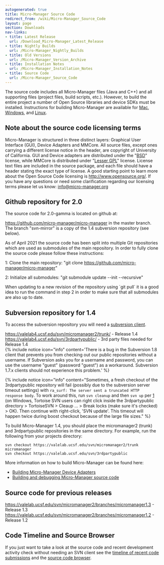 ```yaml
---
autogenerated: true
title: Micro-Manager Source Code
redirect_from: /wiki/Micro-Manager_Source_Code
layout: page
section: Downloads
nav-links:
- title: Latest Release
  url: /Download_Micro-Manager_Latest_Release
- title: Nightly Builds
  url: /Micro-Manager_Nightly_Builds
- title: Old Versions
  url: /Micro-Manager_Version_Archive
- title: Installation Notes
  url: /Micro-Manager_Installation_Notes
- title: Source Code
  url: /Micro-Manager_Source_Code
---
```


The source code
includes all Micro-Manager files (Java and C++) and all supporting files
(project files, build scripts, etc.). However, to build the entire
project a number of Open Source libraries and device SDKs must be
installed. Instructions for building Micro-Manager are available for
[Mac](Full_Build_on_MacOS_X_Leopard "wikilink"),
[Windows](Building_MM_on_Windows "wikilink"), and
[Linux](Linux_installation_from_source_(Ubuntu) "wikilink").

## Note about the source code licensing terms

Micro-Manager is structured in three distinct layers: Graphical User
Interface (GUI), Device Adapters and MMCore. All source files, except
ones carrying a different license notice in the header, are copyright of
University of California. GUI and Device adapters are distributed under
the "[BSD](http://www.opensource.org/licenses/bsd-license.php)" license,
while MMCore is distributed under "[Lesser
GPL](http://www.opensource.org/licenses/lgpl-license.php)" license.
License text files are included in the source package, and each file
should have a header stating the exact type of license. A good starting
point to learn more about the Open Source Code licensing is
<http://www.opensource.org/>. If you have any questions or need some
clarification regarding our licensing terms please let us know:
<info@micro-manager.org>

## Github repository for 2.0

The source code for 2.0-gamma is located on github at:

<https://github.com/micro-manager/micro-manager> in the master branch.
The branch "svn-mirror" is a copy of the 1.4 subversion repository (see
below).

As of April 2021 the source code has been split into multiple Git
repositories which are used as submodules of the main repository. In
order to fully clone the source code please follow these instructions:

1: Clone the main repository: "git clone
<https://github.com/micro-manager/micro-manager>"

2: Initialize all submodules: "git submodule update --init --recursive"

When updating to a new revision of the repository using \`git pull\` it
is a good idea to run the command in step 2 in order to make sure that
all submodules are also up to date.

## Subversion repository for 1.4

To access the subversion repository you will need a [subversion
client](http://subversion.tigris.org/).

<https://valelab4.ucsf.edu/svn/micromanager2/trunk/> - Release 1.4  
<https://valelab4.ucsf.edu/svn/3rdpartypublic/> - 3rd party files needed
for Release 1.4  
{% include notice icon="info" content='There is a bug in the Subversion 1.8 client that
prevents you from checking out our public repositories without a
username. If Subversion asks you for a username and password, you can
use the username "guest" (password "guest") as a workaround. Subversion
1.7.x clients should not experience this problem.' %}

{% include notice icon="info" content="Sometimes, a fresh checkout of the 3rdpartypublic
repository will fail (possibly due to the subversion server timeout
settings) with
`ra_surf: The server sent a truncated HTTP response body`. To work
around this, run `svn cleanup` and then `svn up` per
[1](http://stackoverflow.com/a/33996416) (on Windows, Tortoise SVN users
can right click inside the 3rdpartypublic directory > TortoiseSVN >
 Cleaup ... > Break locks (make sure it's checked) > OK). Then
continue with right-click, 'SVN update'. This timeout will happen twice
during boost checkout because of the large file sizes." %}

To build Micro-Manager 1.4, you should place the micromanager2 (trunk)
and 3rdpartypublic repositories in the same directory. For example, run
the following from your projects directory:

```
svn checkout https://valelab.ucsf.edu/svn/micromanager2/trunk micromanager
svn checkout https://valelab.ucsf.edu/svn/3rdpartypublic
```

More information on how to build Micro-Manager can be found here:

-   [Building Micro-Manager Device
    Adapters](Building_Micro-Manager_Device_Adapters "wikilink")
-   [Building and debugging Micro-Manager source
    code](Building_and_debugging_Micro-Manager_source_code "wikilink")

## Source code for previous releases

<https://valelab.ucsf.edu/svn/micromanager2/branches/micromanager1.3> -
Release 1.3  
<https://valelab.ucsf.edu/svn/micromanager2/branches/micromanager1.2> -
Release 1.2  

## Code Timeline and Source Browser

If you just want to take a look at the source code and recent
development activity check without needing an SVN client see the
[timeline of recent code
submissions](https://valelab.ucsf.edu/trac/micromanager/timeline) and
the [source code
browser](https://valelab.ucsf.edu/trac/micromanager/browser).
